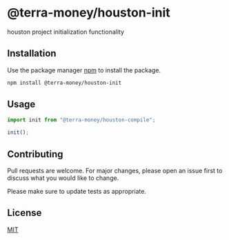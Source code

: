 # @terra-money/houston-init

houston project initialization functionality

## Installation

Use the package manager [npm](https://www.npmjs.com/get-npm) to install the package.

```bash
npm install @terra-money/houston-init
```

## Usage

```typescript
import init from "@terra-money/houston-compile";

init();
```

## Contributing

Pull requests are welcome. For major changes, please open an issue first to discuss what you would like to change.

Please make sure to update tests as appropriate.

## License

[MIT](https://choosealicense.com/licenses/mit/)
